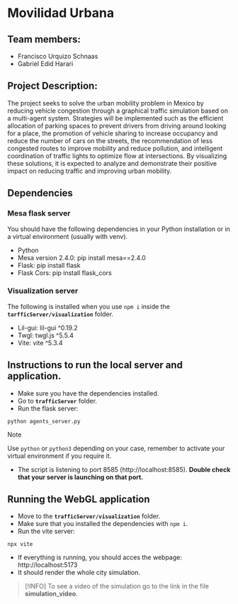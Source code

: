 # Movilidad Urbana

## Team members:

- Francisco Urquizo Schnaas
- Gabriel Edid Harari

## Project Description:

The project seeks to solve the urban mobility problem in Mexico by reducing vehicle congestion through a graphical traffic simulation based on a multi-agent system. Strategies will be implemented such as the efficient allocation of parking spaces to prevent drivers from driving around looking for a place, the promotion of vehicle sharing to increase occupancy and reduce the number of cars on the streets, the recommendation of less congested routes to improve mobility and reduce pollution, and intelligent coordination of traffic lights to optimize flow at intersections. By visualizing these solutions, it is expected to analyze and demonstrate their positive impact on reducing traffic and improving urban mobility.

## Dependencies

### Mesa flask server

You should have the following dependencies in your Python installation or in a virtual environment (usually with venv).

- Python
- Mesa version 2.4.0: pip install mesa==2.4.0
- Flask: pip install flask
- Flask Cors: pip install flask_cors

### Visualization server

The following is installed when you use `npm i` inside the **`tarfficServer/visualization`** folder.

- Lil-gui: lil-gui ^0.19.2
- Twgl: twgl.js ^5.5.4
- Vite: vite ^5.3.4

## Instructions to run the local server and application.

- Make sure you have the dependencies installed.
- Go to **`trafficServer`** folder.
- Run the flask server:

`python agents_server.py`

> [!NOTE]
> Use `python` or `python3` depending on your case, remember to activate your virtual environment if you require it.

- The script is listening to port 8585 (http://localhost:8585). **Double check that your server is launching on that port.**

## Running the WebGL application

- Move to the **`trafficServer/visualization`** folder.
- Make sure that you installed the dependencies with `npm i`.
- Run the vite server:

`npx vite`

- If everything is running, you should acces the webpage: http://localhost:5173
- It should render the whole city simulation.

> [!INFO]
> To see a video of the simulation go to the link in the file **simulation_video**.
